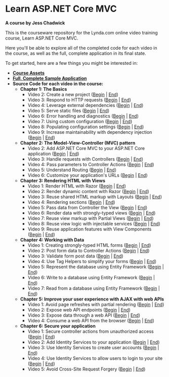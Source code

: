 # Learn ASP.NET Core MVC
**A course by Jess Chadwick**

This is the courseware repository for the Lynda.com online video training course, Learn ASP.NET Core MVC.

Here you'll be able to explore all of the completed code for each video in the course, as well as the full, complete application in its final state.

To get started, here are a few things you might be interested in:

* **[Course Assets](#)**
* **[Full, Complete Sample Application](https://github.com/jchadwick/LearnAspNetCoreMvc/tree/SampleApplication)**
* **Source Code for each video in the course:**
  * **Chapter 1: The Basics**
    * Video 2: Create a new project ([Begin](https://github.com/jchadwick/LearnAspNetCoreMvc/tree/Ch01/01_02) | [End](https://github.com/jchadwick/LearnAspNetCoreMvc/tree/Ch01/01_02_End))
    * Video 3: Respond to HTTP requests ([Begin](https://github.com/jchadwick/LearnAspNetCoreMvc/tree/Ch01/01_03) | [End](https://github.com/jchadwick/LearnAspNetCoreMvc/tree/Ch01/01_03_End))
    * Video 4: Leverage external dependencies ([Begin](https://github.com/jchadwick/LearnAspNetCoreMvc/tree/Ch01/01_04) | [End](https://github.com/jchadwick/LearnAspNetCoreMvc/tree/Ch01/01_04_End))
    * Video 5: Serve static files ([Begin](https://github.com/jchadwick/LearnAspNetCoreMvc/tree/Ch01/01_05) | [End](https://github.com/jchadwick/LearnAspNetCoreMvc/tree/Ch01/01_05_End))
    * Video 6: Error handling and diagnostics ([Begin](https://github.com/jchadwick/LearnAspNetCoreMvc/tree/Ch01/01_06) | [End](https://github.com/jchadwick/LearnAspNetCoreMvc/tree/Ch01/01_06_End))
    * Video 7: Using custom configuration ([Begin](https://github.com/jchadwick/LearnAspNetCoreMvc/tree/Ch01/01_07) | [End](https://github.com/jchadwick/LearnAspNetCoreMvc/tree/Ch01/01_07_End))
    * Video 8: Populating configuration settings ([Begin](https://github.com/jchadwick/LearnAspNetCoreMvc/tree/Ch01/01_08) | [End](https://github.com/jchadwick/LearnAspNetCoreMvc/tree/Ch01/01_08_End))
    * Video 9: Increase maintainability with dependency injection ([Begin](https://github.com/jchadwick/LearnAspNetCoreMvc/tree/Ch01/01_09) | [End](https://github.com/jchadwick/LearnAspNetCoreMvc/tree/Ch01/01_09_End))
  * **Chapter 2: The Model-View-Controller (MVC) pattern**
    * Video 2: Add ASP.NET Core MVC to your ASP.NET Core application ([Begin](https://github.com/jchadwick/LearnAspNetCoreMvc/tree/Ch02/02_02) | [End](https://github.com/jchadwick/LearnAspNetCoreMvc/tree/Ch02/02_02_End))
    * Video 3: Handle requests with Controllers ([Begin](https://github.com/jchadwick/LearnAspNetCoreMvc/tree/Ch02/02_03) | [End](https://github.com/jchadwick/LearnAspNetCoreMvc/tree/Ch02/02_03_End))
    * Video 4: Pass parameters to Controller Actions ([Begin](https://github.com/jchadwick/LearnAspNetCoreMvc/tree/Ch02/02_04) | [End](https://github.com/jchadwick/LearnAspNetCoreMvc/tree/Ch02/02_04_End))
    * Video 5: Understand Routing ([Begin](https://github.com/jchadwick/LearnAspNetCoreMvc/tree/Ch02/02_05) | [End](https://github.com/jchadwick/LearnAspNetCoreMvc/tree/Ch02/02_05_End))
    * Video 6: Customize your application's URLs ([Begin](https://github.com/jchadwick/LearnAspNetCoreMvc/tree/Ch02/02_06) | [End](https://github.com/jchadwick/LearnAspNetCoreMvc/tree/Ch02/02_06_End))
  * **Chapter 3: Rendering HTML with Views**
    * Video 1: Render HTML with Razor ([Begin](https://github.com/jchadwick/LearnAspNetCoreMvc/tree/Ch03/03_01) | [End](https://github.com/jchadwick/LearnAspNetCoreMvc/tree/Ch03/03_01_End))
    * Video 2: Render dynamic content with Razor ([Begin](https://github.com/jchadwick/LearnAspNetCoreMvc/tree/Ch03/03_01) | [End](https://github.com/jchadwick/LearnAspNetCoreMvc/tree/Ch03/03_01_End))
    * Video 3: Reuse shared HTML markup with Layouts ([Begin](https://github.com/jchadwick/LearnAspNetCoreMvc/tree/Ch03/03_01) | [End](https://github.com/jchadwick/LearnAspNetCoreMvc/tree/Ch03/03_01_End))
    * Video 4: Rendering sections ([Begin](https://github.com/jchadwick/LearnAspNetCoreMvc/tree/Ch03/03_01) | [End](https://github.com/jchadwick/LearnAspNetCoreMvc/tree/Ch03/03_01_End))
    * Video 5: Pass data from Controller the View ([Begin](https://github.com/jchadwick/LearnAspNetCoreMvc/tree/Ch03/03_01) | [End](https://github.com/jchadwick/LearnAspNetCoreMvc/tree/Ch03/03_01_End))
    * Video 6: Render data with strongly-typed views ([Begin](https://github.com/jchadwick/LearnAspNetCoreMvc/tree/Ch03/03_01) | [End](https://github.com/jchadwick/LearnAspNetCoreMvc/tree/Ch03/03_01_End))
    * Video 7: Reuse view markup with Partial Views ([Begin](https://github.com/jchadwick/LearnAspNetCoreMvc/tree/Ch03/03_01) | [End](https://github.com/jchadwick/LearnAspNetCoreMvc/tree/Ch03/03_01_End))
    * Video 8: Reuse view logic with injectable services ([Begin](https://github.com/jchadwick/LearnAspNetCoreMvc/tree/Ch03/03_01) | [End](https://github.com/jchadwick/LearnAspNetCoreMvc/tree/Ch03/03_01_End))
    * Video 9: Reuse application features with View Components ([Begin](https://github.com/jchadwick/LearnAspNetCoreMvc/tree/Ch03/03_01) | [End](https://github.com/jchadwick/LearnAspNetCoreMvc/tree/Ch03/03_01_End))
  * **Chapter 4: Working with Data**
    * Video 1: Creating strongly-typed HTML forms ([Begin](https://github.com/jchadwick/LearnAspNetCoreMvc/tree/Ch04/04_01) | [End](https://github.com/jchadwick/LearnAspNetCoreMvc/tree/Ch04/04_01_End))
    * Video 2: Post form data to Controller Actions ([Begin](https://github.com/jchadwick/LearnAspNetCoreMvc/tree/Ch04/04_01) | [End](https://github.com/jchadwick/LearnAspNetCoreMvc/tree/Ch04/04_01_End))
    * Video 3: Validate form post data ([Begin](https://github.com/jchadwick/LearnAspNetCoreMvc/tree/Ch04/04_01) | [End](https://github.com/jchadwick/LearnAspNetCoreMvc/tree/Ch04/04_01_End))
    * Video 4: Use Tag Helpers to simplify your forms ([Begin](https://github.com/jchadwick/LearnAspNetCoreMvc/tree/Ch04/04_01) | [End](https://github.com/jchadwick/LearnAspNetCoreMvc/tree/Ch04/04_01_End))
    * Video 5: Represent the database using Entity Framework ([Begin](https://github.com/jchadwick/LearnAspNetCoreMvc/tree/Ch04/04_01) | [End](https://github.com/jchadwick/LearnAspNetCoreMvc/tree/Ch04/04_01_End))
    * Video 6: Write to a database using Entity Framework ([Begin](https://github.com/jchadwick/LearnAspNetCoreMvc/tree/Ch04/04_01) | [End](https://github.com/jchadwick/LearnAspNetCoreMvc/tree/Ch04/04_01_End))
    * Video 7: Read from a database using Entity Framework ([Begin](https://github.com/jchadwick/LearnAspNetCoreMvc/tree/Ch04/04_01) | [End](https://github.com/jchadwick/LearnAspNetCoreMvc/tree/Ch04/04_01_End))
  * **Chapter 5: Improve your user experience with AJAX with web APIs**
    * Video 1: Avoid page refreshes with partial rendering ([Begin](https://github.com/jchadwick/LearnAspNetCoreMvc/tree/Ch05/05_01) | [End](https://github.com/jchadwick/LearnAspNetCoreMvc/tree/Ch05/05_01_End))
    * Video 2: Expose web API endpoints ([Begin](https://github.com/jchadwick/LearnAspNetCoreMvc/tree/Ch05/05_01) | [End](https://github.com/jchadwick/LearnAspNetCoreMvc/tree/Ch05/05_01_End))
    * Video 3: Expose data through a web API ([Begin](https://github.com/jchadwick/LearnAspNetCoreMvc/tree/Ch05/05_01) | [End](https://github.com/jchadwick/LearnAspNetCoreMvc/tree/Ch05/05_01_End))
    * Video 4: Consume a web API from the browser ([Begin](https://github.com/jchadwick/LearnAspNetCoreMvc/tree/Ch05/05_01) | [End](https://github.com/jchadwick/LearnAspNetCoreMvc/tree/Ch05/05_01_End))
  * **Chapter 6: Secure your application**
    * Video 1: Secure controller actions from unauthorized access ([Begin](https://github.com/jchadwick/LearnAspNetCoreMvc/tree/Ch03/03_01) | [End](https://github.com/jchadwick/LearnAspNetCoreMvc/tree/Ch03/03_01_End))
    * Video 2: Add Identity Services to your application ([Begin](https://github.com/jchadwick/LearnAspNetCoreMvc/tree/Ch03/03_01) | [End](https://github.com/jchadwick/LearnAspNetCoreMvc/tree/Ch03/03_01_End))
    * Video 3: Use Identity Services to create user accounts ([Begin](https://github.com/jchadwick/LearnAspNetCoreMvc/tree/Ch03/03_01) | [End](https://github.com/jchadwick/LearnAspNetCoreMvc/tree/Ch03/03_01_End))
    * Video 4: Use Identity Services to allow users to login to your site ([Begin](https://github.com/jchadwick/LearnAspNetCoreMvc/tree/Ch03/03_01) | [End](https://github.com/jchadwick/LearnAspNetCoreMvc/tree/Ch03/03_01_End))
    * Video 5: Avoid Cross-Site Request Forgery ([Begin](https://github.com/jchadwick/LearnAspNetCoreMvc/tree/Ch03/03_01) | [End](https://github.com/jchadwick/LearnAspNetCoreMvc/tree/Ch03/03_01_End))
